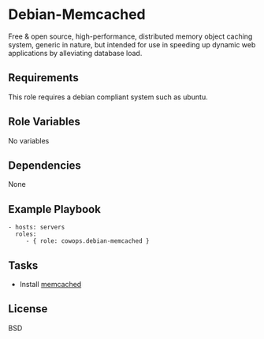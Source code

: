Debian-Memcached
================

Free & open source, high-performance, distributed memory object caching system, generic in nature, but intended for use in speeding up dynamic web applications by alleviating database load.

Requirements
------------

This role requires a debian compliant system such as ubuntu.

Role Variables
--------------

No variables

Dependencies
------------

None

Example Playbook
----------------

    - hosts: servers
      roles:
         - { role: cowops.debian-memcached }

Tasks
-----

  - Install [memcached](http://memcached.org/)


License
-------

BSD
